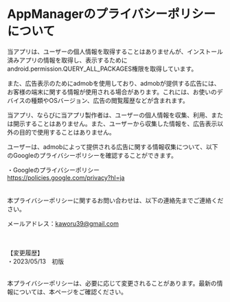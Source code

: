 # AppManagerのプライバシーポリシーについて

当アプリは、ユーザーの個人情報を取得することはありませんが、インストール済みアプリの情報を取得し、表示するためにandroid.permission.QUERY_ALL_PACKAGES権限を取得しています。  

また、広告表示のためにadmobを使用しており、admobが提供する広告には、お客様の端末に関する情報が使用される場合があります。これには、お使いのデバイスの種類やOSバージョン、広告の閲覧履歴などが含まれます。  

当アプリ、ならびに当アプリ製作者は、ユーザーの個人情報を収集、利用、または開示することはありません。また、ユーザーから収集した情報を、広告表示以外の目的で使用することはありません。

ユーザーは、admobによって提供される広告に関する情報収集について、以下のGoogleのプライバシーポリシーを確認することができます。

・Googleのプライバシーポリシー  
https://policies.google.com/privacy?hl=ja  
<br />
<br />
本プライバシーポリシーに関するお問い合わせは、以下の連絡先までご連絡ください。

メールアドレス：kaworu39@gmail.com

<br />
<br />
【変更履歴】<br />
・2023/05/13　初版　　<br />
<br />

本プライバシーポリシーは、必要に応じて変更されることがあります。最新の情報については、本ページをご確認ください。

